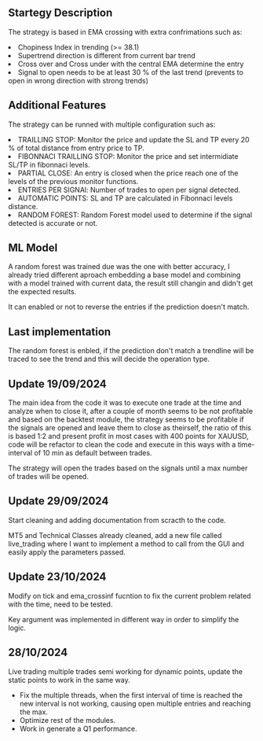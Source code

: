 ## Startegy Description

The strategy is based in EMA crossing with extra confrimations such as:

<li>Chopiness Index in trending (>= 38.1)</li>
<li>Supertrend direction is different from current bar trend</li>
<li>Cross over and Cross under with the central EMA determine the entry</li>
<li>Signal to open needs to be at least 30 % of the last trend (prevents to open in wrong direction with strong trends)</li>

## Additional Features

The strategy can be runned with multiple configuration such as:

<li>TRAILLING STOP: Monitor the price and update the SL and TP every 20 % of total distance from entry price to TP.</li>
<li>FIBONNACI TRAILLING STOP: Monitor the price and set intermidiate SL/TP in fibonnaci levels.</li>
<li>PARTIAL CLOSE: An entry is closed when the price reach one of the levels of the previous monitor functions.</li>
<li>ENTRIES PER SIGNAl: Number of trades to open per signal detected.</li>
<li>AUTOMATIC POINTS: SL and TP are calculated in Fibonnaci levels distance.</li>
<li>RANDOM FOREST: Random Forest model used to determine if the signal detected is accurate or not.</li>

## ML Model

A random forest was trained due was the one with better accuracy, I already tried different aproach embedding a base model and combining with a model trained with current data, the result still changin and didn't get the expected results.

It can enabled or not to reverse the entries if the prediction doesn't match.

## Last implementation

The random forest is enbled, if the prediction don't match a trendline will be traced to see the trend and this will decide the operation type.

## Update 19/09/2024

The main idea from the code it was to execute one trade at the time and analyze when to close it, after a couple of month seems to be not profitable and based on the backtest module, the strategy seems to be profitable if the signals are opened and leave them to close as theirself, the ratio of this is based 1:2 and present profit in most cases with 400 points for XAUUSD, code will be refactor to clean the code and execute in this ways with a time-interval of 10 min as default between trades.

The strategy will open the trades based on the signals until a max number of trades will be opened.

## Update 29/09/2024

Start cleaning and adding documentation from scracth to the code.

MT5 and Technical Classes already cleaned, add a new file called live_trading where I want to implement a method to call from the GUI and easily apply the parameters passed.

## Update 23/10/2024

Modify on tick and ema_crossinf fucntion to fix the current problem related with the time, need to be tested.

Key argument was implemented in different way in order to simplify the logic.

## 28/10/2024

Live trading multiple trades semi working for dynamic points, update the static points to work in the same way.
- Fix the multiple threads, when the first interval of time is reached the new interval is not working, causing open multiple entries and reaching the max.
- Optimize rest of the modules.
- Work in generate a Q1 performance.